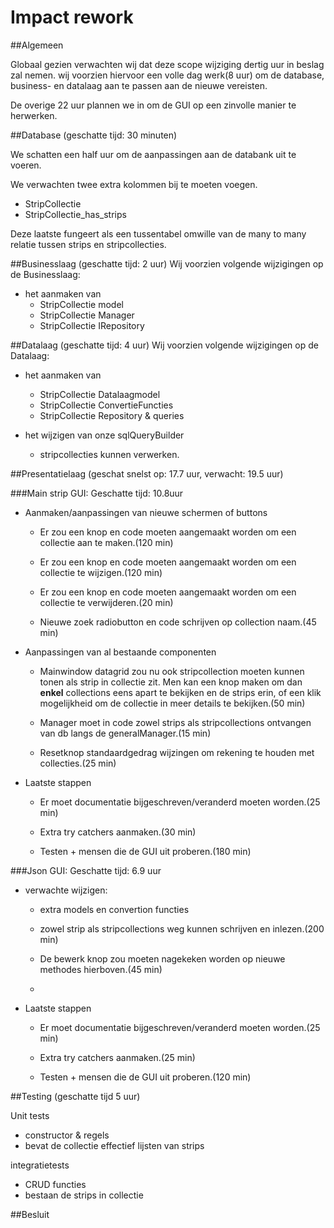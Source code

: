 ﻿# Impact rework

##Algemeen

Globaal gezien verwachten wij dat deze scope wijziging dertig uur in beslag zal nemen.
wij voorzien hiervoor een volle dag werk(8 uur) om de database, business- en datalaag aan te passen aan de nieuwe vereisten.

De overige 22 uur plannen we in om de GUI op een zinvolle manier te herwerken.  

##Database (geschatte tijd: 30 minuten)

We schatten een half uur om de aanpassingen aan de databank uit te voeren.

We verwachten twee extra kolommen bij te moeten voegen.
  - StripCollectie
  - StripCollectie_has_strips
 
 Deze laatste fungeert als een tussentabel omwille van de many to many relatie tussen strips en stripcollecties.

##Businesslaag (geschatte tijd: 2 uur)
Wij voorzien volgende wijzigingen op de Businesslaag:
 - het aanmaken van    
    -  StripCollectie model 
    -  StripCollectie Manager
    -  StripCollectie IRepository

##Datalaag (geschatte tijd: 4 uur)
Wij voorzien volgende wijzigingen op de Datalaag:
 - het aanmaken van    
    -  StripCollectie Datalaagmodel 
    -  StripCollectie ConvertieFuncties
    -  StripCollectie Repository & queries
    
 - het wijzigen van onze sqlQueryBuilder 
    -  stripcollecties kunnen verwerken.

##Presentatielaag (geschat snelst op: 17.7 uur, verwacht: 19.5 uur)

###Main strip GUI: Geschatte tijd: 10.8uur

- Aanmaken/aanpassingen van nieuwe schermen of buttons
  - Er zou een knop en code moeten aangemaakt worden om een collectie aan te maken.(120 min)
 
  - Er zou een knop en code moeten aangemaakt worden om een collectie te wijzigen.(120 min)

  - Er zou een knop en code moeten aangemaakt worden om een collectie te verwijderen.(20 min)
   - Nieuwe zoek radiobutton en code schrijven op collection naam.(45 min)
 - Aanpassingen van al bestaande componenten
   - Mainwindow datagrid zou nu ook stripcollection moeten kunnen tonen als strip in collectie zit.
 Men kan een knop maken om dan **enkel** collections eens apart te bekijken en de strips erin, of een klik mogelijkheid om de collectie in meer details te bekijken.(50 min)
 
   - Manager moet in code zowel strips als stripcollections ontvangen van db langs de generalManager.(15 min)
   - Resetknop standaardgedrag wijzingen om rekening te houden met collecties.(25 min)
 - Laatste stappen
   - Er moet documentatie bijgeschreven/veranderd moeten worden.(25 min)

   - Extra try catchers aanmaken.(30 min)
 
   - Testen + mensen die de GUI uit proberen.(180 min)
 
 
###Json GUI: Geschatte tijd: 6.9 uur

   - verwachte wijzigen:
   
     -  extra models en convertion functies
     
     - zowel strip als stripcollections weg kunnen schrijven en inlezen.(200 min)

     - De bewerk knop zou moeten nagekeken worden op nieuwe methodes hierboven.(45 min)
     - 
 - Laatste stappen
     - Er moet documentatie bijgeschreven/veranderd moeten worden.(25 min)

     - Extra try catchers aanmaken.(25 min)
 
     - Testen + mensen die de GUI uit proberen.(120 min)



##Testing (geschatte tijd 5 uur)

Unit tests
- constructor & regels
- bevat de collectie effectief lijsten van strips 

integratietests
- CRUD functies
- bestaan de strips in collectie



##Besluit